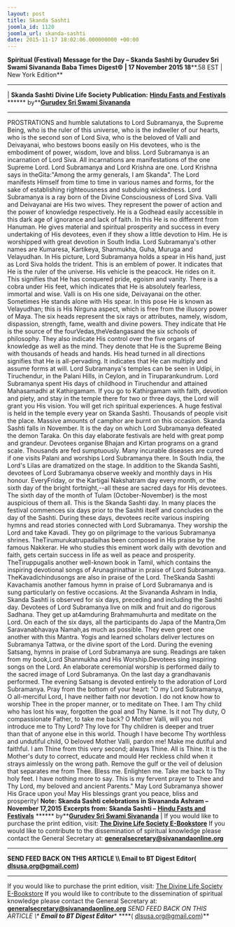 ```yaml
---
layout: post
title: Skanda Sashti
joomla_id: 1120
joomla_url: skanda-sashti
date: 2015-11-17 18:02:06.000000000 +00:00
---
```

**Spiritual (Festival) Message for the Day – Skanda Sashti by Gurudev Sri Swami Sivananda**
 **Baba Times Digest© | 17 November 2015 18****.58 EST | New York Edition**
* * *
| 
**Skanda Sashti**
**Divine Life Society Publication:** [**Hindu Fasts and Festivals**](http://www.dlshq.org/religions/skanda.htm) ****** by**[**Gurudev Sri Swami Sivananda**](http://www.dlshq.org/saints/siva.htm)
****
PROSTRATIONS and humble salutations to Lord Subramanya, the Supreme Being, who is the ruler of this universe, who is the indweller of our hearts, who is the second son of Lord Siva, who is the beloved of Valli and Deivayanai, who bestows boons easily on His devotees, who is the embodiment of power, wisdom, love and bliss.
Lord Subramanya is an incarnation of Lord Siva. All incarnations are manifestations of the one Supreme Lord. Lord Subramanya and Lord Krishna are one.
Lord Krishna says in theGita:"Among the army generals, I am Skanda".
The Lord manifests Himself from time to time in various names and forms, for the sake of establishing righteousness and subduing wickedness.
Lord Subramanya is a ray born of the Divine Consciousness of Lord Siva. Valli and Deivayanai are His two wives. They represent the power of action and the power of knowledge respectively. He is a Godhead easily accessible in this dark age of ignorance and lack of faith. In this He is no different from Hanuman. He gives material and spiritual prosperity and success in every undertaking of His devotees, even if they show a little devotion to Him. He is worshipped with great devotion in South India. Lord Subramanya's other names are Kumaresa, Kartikeya, Shanmukha, Guha, Muruga and Velayudhan.
In His picture, Lord Subramanya holds a spear in His hand, just as Lord Siva holds the trident. This is an emblem of power. It indicates that He is the ruler of the universe. His vehicle is the peacock. He rides on it. This signifies that He has conquered pride, egoism and vanity. There is a cobra under His feet, which indicates that He is absolutely fearless, immortal and wise. Valli is on His one side, Deivayanai on the other. Sometimes He stands alone with His spear. In this pose He is known as Velayudhan; this is His Nirguna aspect, which is free from the illusory power of Maya.
The six heads represent the six rays or attributes, namely, wisdom, dispassion, strength, fame, wealth and divine powers. They indicate that He is the source of the fourVedas,theVedangasand the six schools of philosophy. They also indicate His control over the five organs of knowledge as well as the mind. They denote that He is the Supreme Being with thousands of heads and hands. His head turned in all directions signifies that He is all-pervading. It indicates that He can multiply and assume forms at will.
Lord Subramanya's temples can be seen in Udipi, in Tiruchendur, in the Palani Hills, in Ceylon, and in Tiruparankundrum. Lord Subramanya spent His days of childhood in Tiruchendur and attained Mahasamadhi at Kathirgamam. If you go to Kathirgamam with faith, devotion and piety, and stay in the temple there for two or three days, the Lord will grant you His vision. You will get rich spiritual experiences. A huge festival is held in the temple every year on Skanda Sashti. Thousands of people visit the place. Massive amounts of camphor are burnt on this occasion.
Skanda Sashti falls in November. It is the day on which Lord Subramanya defeated the demon Taraka. On this day elaborate festivals are held with great pomp and grandeur. Devotees organise Bhajan and Kirtan programs on a grand scale. Thousands are fed sumptuously. Many incurable diseases are cured if one visits Palani and worships Lord Subramanya there. In South India, the Lord's Lilas are dramatized on the stage.
In addition to the Skanda Sashti, devotees of Lord Subramanya observe weekly and monthly days in His honour. EveryFriday, or the Kartigai Nakshatram day every month, or the sixth day of the bright fortnight,--all these are sacred days for His devotees. The sixth day of the month of Tulam (October-November) is the most auspicious of them all. This is the Skanda Sashti day.
In many places the festival commences six days prior to the Sashti itself and concludes on the day of the Sashti. During these days, devotees recite various inspiring hymns and read stories connected with Lord Subramanya. They worship the Lord and take Kavadi. They go on pilgrimage to the various Subramanya shrines.
TheTirumurukatrupadaihas been composed in His praise by the famous Nakkerar. He who studies this eminent work daily with devotion and faith, gets certain success in life as well as peace and prosperity. TheTiruppugalis another well-known book in Tamil, which contains the inspiring devotional songs of Arunagirinathar in praise of Lord Subramanya. TheKavadichindusongs are also in praise of the Lord. TheSkanda Sashti Kavachamis another famous hymn in praise of Lord Subramanya and is sung particularly on festive occasions.
At the Sivananda Ashram in India, Skanda Sashti is observed for six days, preceding and including the Sashti day. Devotees of Lord Subramanya live on milk and fruit and do rigorous Sadhana. They get up at4amduring Brahmamuhurta and meditate on the Lord.
On each of the six days, all the participants do Japa of the Mantra,Om Saravanabhavaya Namah,as much as possible. They even greet one another with this Mantra.
Yogis and learned scholars deliver lectures on Subramanya Tattwa, or the divine sport of the Lord. During the evening Satsang, hymns in praise of Lord Subramanya are sung. Readings are taken from my book,Lord Shanmukha and His Worship.Devotees sing inspiring songs on the Lord.
An elaborate ceremonial worship is performed daily to the sacred image of Lord Subramanya. On the last day a grandhavanis performed. The evening Satsang is devoted entirely to the adoration of Lord Subramanya.
Pray from the bottom of your heart: "O my Lord Subramanya, O all-merciful Lord, I have neither faith nor devotion. I do not know how to worship Thee in the proper manner, or to meditate on Thee. I am Thy child who has lost his way, forgotten the goal and Thy Name. Is it not Thy duty, O compassionate Father, to take me back? O Mother Valli, will you not introduce me to Thy Lord? Thy love for Thy children is deeper and truer than that of anyone else in this world. Though I have become Thy worthless and undutiful child, O beloved Mother Valli, pardon me! Make me dutiful and faithful. I am Thine from this very second; always Thine. All is Thine. It is the Mother's duty to correct, educate and mould Her reckless child when it strays aimlessly on the wrong path. Remove the gulf or the veil of delusion that separates me from Thee. Bless me. Enlighten me. Take me back to Thy holy feet. I have nothing more to say. This is my fervent prayer to Thee and Thy Lord, my beloved and ancient Parents."
May Lord Subramanya shower His Grace upon you! May His blessings grant you peace, bliss and prosperity!
**Note: Skanda Sashti celebrations in Sivananda Ashram –November 17,2015**
**Excerpts from: Skanda Sashti –** [**Hindu Fasts and Festivals**](http://www.dlshq.org/religions/skanda.htm) ****** by**[**Gurudev Sri Swami Sivananda**](http://www.dlshq.org/saints/siva.htm)
 |
If you would like to purchase the print edition, visit: **[The Divine Life Society E-Bookstore](http://www.dlshq.org/download/download.htm)**
If you would like to contribute to the dissemination of spiritual knowledge please contact the General Secretary at: [](mailto:%20%3Cscript%20type=%27text/javascript%27%3E%20%3C%21--%20var%20prefix%20=%20%27ma%27%20+%20%27il%27%20+%20%27to%27;%20var%20path%20=%20%27hr%27%20+%20%27ef%27%20+%20%27=%27;%20var%20addy57016%20=%20%27generalsecretary%27%20+%20%27@%27;%20addy57016%20=%20addy57016%20+%20%27sivanandaonline%27%20+%20%27.%27%20+%20%27org%27;%20document.write%28%27%3Ca%20%27%20+%20path%20+%20%27%5C%27%27%20+%20prefix%20+%20%27:%27%20+%20addy57016%20+%20%27%5C%27%3E%27%29;%20document.write%28addy57016%29;%20document.write%28%27%3C%5C/a%3E%27%29;%20//--%3E%5Cn%20%3C/script%3E%3Cscript%20type=%27text/javascript%27%3E%20%3C%21--%20document.write%28%27%3Cspan%20style=%5C%27display:%20none;%5C%27%3E%27%29;%20//--%3E%20%3C/script%3EThis%20email%20address%20is%20being%20protected%20from%20spambots.%20You%20need%20JavaScript%20enabled%20to%20view%20it.%20%3Cscript%20type=%27text/javascript%27%3E%20%3C%21--%20document.write%28%27%3C/%27%29;%20document.write%28%27span%3E%27%29;%20//--%3E%20%3C/script%3E?subject=Contribution%20to%20Dissemination%20of%20Spiritual%20Knowledge) **generalsecretary@sivanandaonline.org**
****
**SEND FEED BACK ON THIS ARTICLE \\\ Email to BT Digest Editor[](mailto:%20%3Cscript%20type=%27text/javascript%27%3E%20%3C%21--%20var%20prefix%20=%20%27ma%27%20+%20%27il%27%20+%20%27to%27;%20var%20path%20=%20%27hr%27%20+%20%27ef%27%20+%20%27=%27;%20var%20addy72654%20=%20%27dlsusa.org%27%20+%20%27@%27;%20addy72654%20=%20addy72654%20+%20%27gmail%27%20+%20%27.%27%20+%20%27com%27;%20document.write%28%27%3Ca%20%27%20+%20path%20+%20%27%5C%27%27%20+%20prefix%20+%20%27:%27%20+%20addy72654%20+%20%27%5C%27%3E%27%29;%20document.write%28addy72654%29;%20document.write%28%27%3C%5C/a%3E%27%29;%20//--%3E%5Cn%20%3C/script%3E%3Cscript%20type=%27text/javascript%27%3E%20%3C%21--%20document.write%28%27%3Cspan%20style=%5C%27display:%20none;%5C%27%3E%27%29;%20//--%3E%20%3C/script%3EThis%20email%20address%20is%20being%20protected%20from%20spambots.%20You%20need%20JavaScript%20enabled%20to%20view%20it.%20%3Cscript%20type=%27text/javascript%27%3E%20%3C%21--%20document.write%28%27%3C/%27%29;%20document.write%28%27span%3E%27%29;%20//--%3E%20%3C/script%3E?subject=DLS%20Posts)( [dlsusa.org@gmail.com](mailto:dlsusa.org@gmail.com))**
* * *
  
If you would like to purchase the print edition, visit: [The Divine Life Society E-Bookstore](http://www.dlshq.org/download/download.htm)
If you would like to contribute to the dissemination of spiritual knowledge please contact the General Secretary at: **[generalsecretary@sivanandaonline.org](mailto:generalsecretary@sivanandaonline.org)**
**SEND FEED BACK ON THIS ARTICLE \\\**  **Email to BT Digest Editor**** [](mailto:%20%3Cscript%20type=%27text/javascript%27%3E%20%3C%21--%20var%20prefix%20=%20%27ma%27%20+%20%27il%27%20+%20%27to%27;%20var%20path%20=%20%27hr%27%20+%20%27ef%27%20+%20%27=%27;%20var%20addy72654%20=%20%27dlsusa.org%27%20+%20%27@%27;%20addy72654%20=%20addy72654%20+%20%27gmail%27%20+%20%27.%27%20+%20%27com%27;%20document.write%28%27%3Ca%20%27%20+%20path%20+%20%27%5C%27%27%20+%20prefix%20+%20%27:%27%20+%20addy72654%20+%20%27%5C%27%3E%27%29;%20document.write%28addy72654%29;%20document.write%28%27%3C%5C/a%3E%27%29;%20//--%3E%5Cn%20%3C/script%3E%3Cscript%20type=%27text/javascript%27%3E%20%3C%21--%20document.write%28%27%3Cspan%20style=%5C%27display:%20none;%5C%27%3E%27%29;%20//--%3E%20%3C/script%3EThis%20email%20address%20is%20being%20protected%20from%20spambots.%20You%20need%20JavaScript%20enabled%20to%20view%20it.%20%3Cscript%20type=%27text/javascript%27%3E%20%3C%21--%20document.write%28%27%3C/%27%29;%20document.write%28%27span%3E%27%29;%20//--%3E%20%3C/script%3E?subject=DLS%20Posts)****( [dlsusa.org@gmail.com](mailto:dlsusa.org@gmail.com))**  
